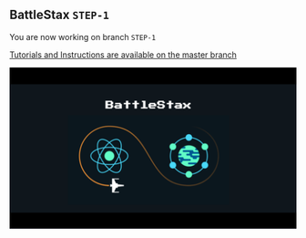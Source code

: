 ## BattleStax `STEP-1`

You are now working on branch `STEP-1`

[Tutorials and Instructions are available on the master branch](https://github.com/DataStax-Academy/battlestax/blob/master/README.md)

![X](https://github.com/DataStax-Academy/battlestax/raw/master/tutorial/battlestax.png)


